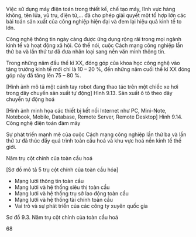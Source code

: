 Việc sử dụng máy điện toán trong thiết kế, chế tạo máy, lĩnh vực hàng không, tên lửa, vũ trụ, điện tử,... đã cho phép giải quyết một tổ hợp lớn các bài toán sản xuất của công nghiệp hiện đại và đem lại hiệu quả kinh tế to lớn.

Công nghệ thông tin ngày càng được ứng dụng rộng rãi trong mọi ngành kinh tế và hoạt động xã hội. Có thể nói, cuộc Cách mạng công nghiệp lần thứ ba và lần thứ tư đã đưa nhân loại sang nền văn minh thông tin.

Trong những năm đầu thế kỉ XX, đóng góp của khoa học công nghệ vào tăng trưởng kinh tế mới chỉ là 10 – 20 %, đến những năm cuối thế kỉ XX đóng góp này đã tăng lên 75 – 80 %.

[Hình ảnh mô tả một cánh tay robot đang thao tác trên một chiếc xe hơi trong dây chuyền sản xuất tự động]
Hình 9.13. Sản xuất ô tô theo dây chuyền tự động hoá

[Hình ảnh minh họa các thiết bị kết nối Internet như PC, Mini-Note, Notebook, Mobile, Database, Remote Server, Remote Desktop]
Hình 9.14. Công nghệ điện toán đám mây

Sự phát triển mạnh mẽ của cuộc Cách mạng công nghiệp lần thứ ba và lần thứ tư đã thúc đẩy quá trình toàn cầu hoá và khu vực hoá nền kinh tế thế giới.

Năm trụ cột chính của toàn cầu hoá

[Sơ đồ mô tả 5 trụ cột chính của toàn cầu hóa]
- Mạng lưới thông tin toàn cầu
- Mạng lưới và hệ thống siêu thị toàn cầu
- Mạng lưới và hệ thống trụ sở lao động toàn cầu
- Mạng lưới và hệ thống tài chính toàn cầu
- Vai trò và sự phát triển của các công ty xuyên quốc gia

Sơ đồ 9.3. Năm trụ cột chính của toàn cầu hoá

68